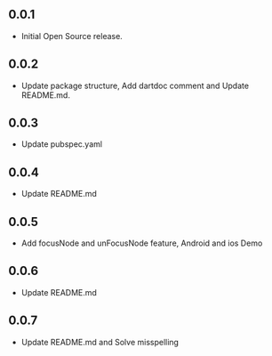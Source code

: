 ## 0.0.1

* Initial Open Source release.

## 0.0.2

* Update package structure, Add dartdoc comment and Update README.md.

## 0.0.3

* Update pubspec.yaml

## 0.0.4

* Update README.md

## 0.0.5

* Add focusNode and unFocusNode feature, Android and ios Demo

## 0.0.6

* Update README.md

## 0.0.7

* Update README.md and Solve misspelling
